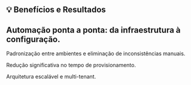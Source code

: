 ## 💡 Benefícios e Resultados

## Automação ponta a ponta: da infraestrutura à configuração.

Padronização entre ambientes e eliminação de inconsistências manuais.

Redução significativa no tempo de provisionamento.

Arquitetura escalável e multi-tenant.
